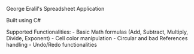 George Eralil's Spreadsheet Application

Built using C#

Supported Functionalities: 
	- Basic Math formulas (Add, Subtract, Multiply, Divide, Exponent)
	- Cell color manipulation
	- Circular and bad References handling
	- Undo/Redo functionalities